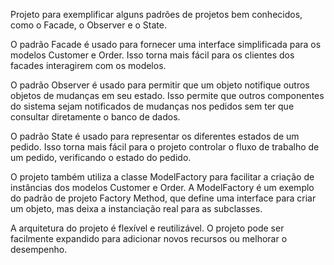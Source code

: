 Projeto para exemplificar alguns padrões de projetos bem conhecidos, como o Facade, o Observer e o State.

O padrão Facade é usado para fornecer uma interface simplificada para os modelos Customer e Order. Isso torna mais fácil para os clientes dos facades interagirem com os modelos.

O padrão Observer é usado para permitir que um objeto notifique outros objetos de mudanças em seu estado. Isso permite que outros componentes do sistema sejam notificados de mudanças nos pedidos sem ter que consultar diretamente o banco de dados.

O padrão State é usado para representar os diferentes estados de um pedido. Isso torna mais fácil para o projeto controlar o fluxo de trabalho de um pedido, verificando o estado do pedido.

O projeto também utiliza a classe ModelFactory para facilitar a criação de instâncias dos modelos Customer e Order. A ModelFactory é um exemplo do padrão de projeto Factory Method, que define uma interface para criar um objeto, mas deixa a instanciação real para as subclasses.

A arquitetura do projeto é flexível e reutilizável. O projeto pode ser facilmente expandido para adicionar novos recursos ou melhorar o desempenho.
